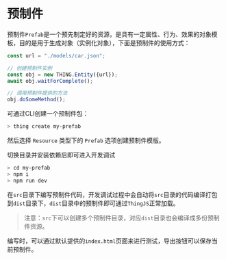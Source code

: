 # 预制件

预制件`Prefab`是一个预先制定好的资源，是具有一定属性、行为、效果的对象模板，目的是用于生成对象（实例化对象），下面是预制件的使用方式：

```javascript
const url = "./models/car.json";

// 创建预制件实例
const obj = new THING.Entity({url});
await obj.waitForComplete();

// 调用预制件提供的方法
obj.doSomeMethod();
```

可通过CLI创建一个预制件包：
```bash
> thing create my-prefab
```
然后选择 `Resource` 类型下的 `Prefab` 选项创建预制件模版。

切换目录并安装依赖后即可进入开发调试
```bash
> cd my-prefab
> npm i
> npm run dev
```
在`src`目录下编写预制件代码，开发调试过程中会自动将`src`目录的代码编译打包到`dist`目录下，`dist`目录中的预制件即可通过`ThingJS`正常加载。

> 注意：`src`下可以创建多个预制件目录，对应`dist`目录也会编译成多份预制件资源。

编写时，可以通过默认提供的`index.html`页面来进行测试，导出按钮可以保存当前预制件。


